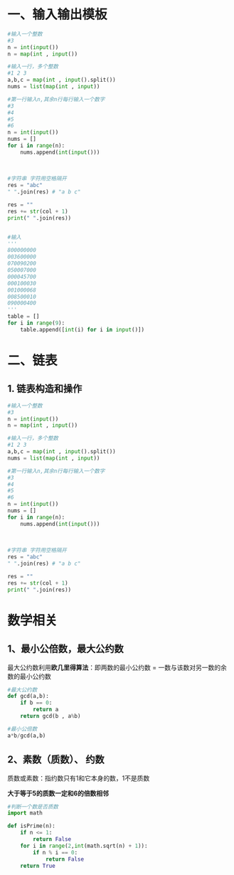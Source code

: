 # 一、输入输出模板
```python
#输入一个整数
#3
n = int(input())
n = map(int , input())

#输入一行，多个整数
#1 2 3
a,b,c = map(int , input().split())
nums = list(map(int , input))

#第一行输入n,其余n行每行输入一个数字
#3
#4
#5
#6
n = int(input())
nums = []
for i in range(n):
    nums.append(int(input()))
    
    
    
#字符串 字符用空格隔开
res = "abc"
" ".join(res) # "a b c"

res = ""
res += str(col + 1)
print(" ".join(res))


#输入
'''
800000000
003600000
070090200
050007000
000045700
000100030
001000068
008500010
090000400
'''
table = []
for i in range(9):
    table.append([int(i) for i in input()])
```

# 二、链表
## 1. 链表构造和操作
```python
#输入一个整数
#3
n = int(input())
n = map(int , input())

#输入一行，多个整数
#1 2 3
a,b,c = map(int , input().split())
nums = list(map(int , input))

#第一行输入n,其余n行每行输入一个数字
#3
#4
#5
#6
n = int(input())
nums = []
for i in range(n):
    nums.append(int(input()))
    
    
    
#字符串 字符用空格隔开
res = "abc"
" ".join(res) # "a b c"

res = ""
res += str(col + 1)
print(" ".join(res))
```

# 数学相关
## 1、最小公倍数，最大公约数

最大公约数利用**欧几里得算法**：即两数的最小公约数 = 一数与该数对另一数的余数的最小公约数

```python
#最大公约数
def gcd(a,b):
    if b == 0:
        return a
    return gcd(b , a%b)

#最小公倍数
a*b/gcd(a,b)
```





## 2、素数（质数）、 约数

质数或素数：指约数只有1和它本身的数，1不是质数

**大于等于5的质数一定和6的倍数相邻**

```python
#判断一个数是否质数
import math

def isPrime(n):
    if n <= 1:
        return False
    for i in range(2,int(math.sqrt(n) + 1)):
        if n % i == 0:
            return False
    return True
            

```
